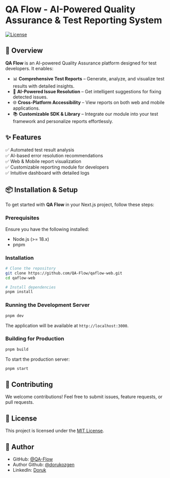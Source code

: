 # QA Flow - AI-Powered Quality Assurance & Test Reporting System

[![License](https://img.shields.io/badge/license-MIT-blue.svg)](LICENSE)

## 🚀 Overview

**QA Flow** is an AI-powered Quality Assurance platform designed for test developers. It enables:

- 📊 **Comprehensive Test Reports** – Generate, analyze, and visualize test results with detailed insights.
- 🤖 **AI-Powered Issue Resolution** – Get intelligent suggestions for fixing detected issues.
- 🌐 **Cross-Platform Accessibility** – View reports on both web and mobile applications.
- 📚 **Customizable SDK & Library** – Integrate our module into your test framework and personalize reports effortlessly.

## ✨ Features

✅ Automated test result analysis  
✅ AI-based error resolution recommendations  
✅ Web & Mobile report visualization  
✅ Customizable reporting module for developers  
✅ Intuitive dashboard with detailed logs  

## 📦 Installation & Setup

To get started with **QA Flow** in your Next.js project, follow these steps:

### Prerequisites
Ensure you have the following installed:
- Node.js (>= 18.x)
- pnpm

### Installation
```sh
# Clone the repository
git clone https://github.com/QA-Flow/qaflow-web.git
cd qaflow-web

# Install dependencies
pnpm install
```

### Running the Development Server
```sh
pnpm dev
```
The application will be available at `http://localhost:3000`.

### Building for Production
```sh
pnpm build
```
To start the production server:
```sh
pnpm start
```

## 🤝 Contributing
We welcome contributions! Feel free to submit issues, feature requests, or pull requests.

## 📜 License
This project is licensed under the [MIT License](LICENSE).

## 👤 Author
- GitHub: [@QA-Flow](https://github.com/QA-Flow)
- Author Github: [@dorukozgen](https://github.com/dorukozgen)
- LinkedIn: [Doruk](https://www.linkedin.com/in/dorukozgen)
